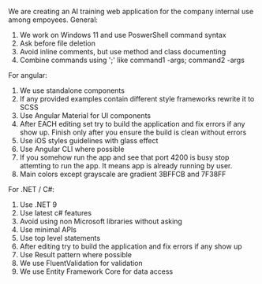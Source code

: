 We are creating an AI training web application for the company internal use among empoyees.
General:
1. We work on Windows 11 and use PoswerShell command syntax
2. Ask before file deletion
3. Avoid inline comments, but use method and class documenting
4. Combine commands using ';' like command1 -args; command2 -args

For angular:
1. We use standalone components
2. If any provided examples contain different style frameworks rewrite it to SCSS
3. Use Angular Material for UI components
4. After EACH editing set try to build the application and fix errors if any show up. Finish only after you ensure the build is clean without errors
5. Use iOS styles  guidelines with glass effect
6. Use Angular CLI where possible
7. If you somehow run the app and see that port 4200 is busy stop attemting to run the app. It means app is already running by user.
8. Main colors except grayscale are gradient 3BFFCB and 7F38FF 

For .NET / C#:
1. Use .NET 9
2. Use latest c# features
3. Avoid using non Microsoft libraries without asking
4. Use minimal APIs
5. Use top level statements
6. After editing try to build the application and fix errors if any show up
7. Use Result pattern where possible
8. We use FluentValidation for validation
9. We use Entity Framework Core for data access
